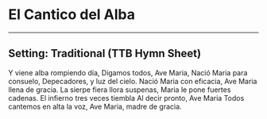 # El Cantico del Alba

***

## Setting: Traditional (TTB Hymn Sheet)

Y viene alba rompiendo día,
Digamos todos, Ave Maria,
Nació Maria para consuelo,
Depecadores, y luz del cielo.
Nació Maria con eficacia,
Ave Maria llena de gracia.
La sierpe fiera llora suspenas,
Maria le pone fuertes cadenas.
El infierno tres veces tiembla
Al decir pronto, Ave Maria
Todos cantemos en alta la voz,
Ave Maria, madre de gracia.
